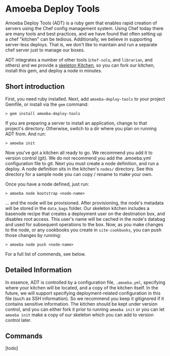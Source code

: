Amoeba Deploy Tools
===================

Amoeba Deploy Tools (ADT) is a ruby gem that enables rapid creation of servers using the Chef config
management system. Using Chef today there are many tools and best practices, and we have found that
often setting up a chef "kitchen" can be tedious. Additionally, we believe in supporting server-less
deploys. That is, we don't like to maintain and run a separate chef server just to manage our boxes.

ADT integrates a number of other tools (`chef-solo`, and `librarian`, and others) and we provide a
[skeleton Kitchen](http://github.com/AmoebaConsulting/amoeba-kitchen-skel), so you can fork our
kitchen, install this gem, and deploy a node in minutes.

## Short introduction

First, you need ruby installed. Next, add `amoeba-deploy-tools` to your project Gemfile, or install
via the `gem` command:

    > gem install amoeba-deploy-tools

If you are preparing a server to install an application, change to that project's directory.
Otherwise, switch to a dir where you plan on running ADT from. And run:

    > amoeba init

Now you've got a kitchen all ready to go. We recommend you add it to version control (git). We do
not recommend you add the .amoeba.yml configuration file to git. Next you must create a node
definition, and run a deploy. A node definition sits in the kitchen's `nodes/` directory. See this
directory for a sample node you can copy / rename to make your own.

Once you have a node defined, just run:

    > amoeba node bootstrap <node-name>

... and the node will be provisioned. After provisioning, the node's metadata will be stored in the
`data_bags` folder. Our skeleton kitchen includes a basenode recipe that creates a deployment user
on the destination box, and disables root access. This user's name will be cached in the node's
databag and used for subsequent operations to the box. Now, as you make changes to the node, or any
cookbooks you create in `site-cookbooks`, you can push those changes by running:

    > amoeba node push <node-name>

For a full list of commends, see below.

## Detailed Information

In essence, ADT is controlled by a configuration file, `.amoeba.yml`, specifying where your kitchen
will be located, and a copy of the kitchen itself. In the future, we will support specifying
deployment-related configuration in this file (such as SSH information). So we recommend you keep it
gitignored if it contains sensitive information. The kitchen should be kept under version control,
and you can either fork it prior to running `amoeba init` or you can let `amoeba init` make a copy
of our skeleton which you can add to version control later.

## Commands

[todo]

